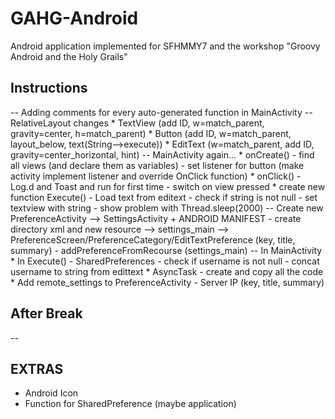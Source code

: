 GAHG-Android
============

Android application implemented for SFHMMY7 and the workshop "Groovy Android and the Holy Grails"

Instructions
------------

-- Adding comments for every auto-generated function in MainActivity
-- RelativeLayout changes
	* TextView (add ID, w=match_parent, gravity=center, h=match_parent)
	* Button (add ID, w=match_parent, layout_below, text(String-->execute))
	* EditText (w=match_parent, add ID, gravity=center_horizontal, hint)
-- MainActivity again...
	* onCreate()
		- find all views (and declare them as variables)
		- set listener for button (make activity implement listener and override OnClick function)
	* onClick()
		- Log.d and Toast and run for first time
		- switch on view pressed
	* create new function Execute()
		- Load text from editext
		- check if string is not null
		- set textview with string
		- show problem with Thread.sleep(2000)
-- Create new PreferenceActivity --> SettingsActivity + ANDROID MANIFEST
		- create directory xml and new resource --> settings_main --> PreferenceScreen/PreferenceCategory/EditTextPreference (key, title, summary)
		- addPreferenceFromRecourse (settings_main)
-- In MainActivity 
	* In Execute()
		- SharedPreferences
		- check if username is not null
		- concat username to string from edittext
	* AsyncTask
		- create and copy all the code
	* Add remote_settings to PreferenceActivity
		- Server IP (key, title, summary)

After Break
--------------
-- 

EXTRAS
----------
- Android Icon
- Function for SharedPreference (maybe application)